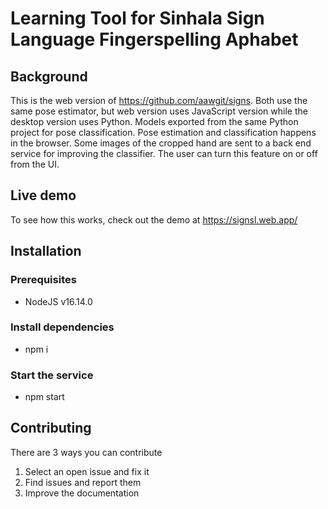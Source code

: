 # Learning Tool for Sinhala Sign Language Fingerspelling Aphabet

## Background

This is the web version of https://github.com/aawgit/signs. Both use the same pose estimator, but web version uses JavaScript version while the desktop version uses Python. Models exported from the same Python project for pose classification.
Pose estimation and classification happens in the browser. Some images of the cropped hand are sent to a back end service for improving the classifier. The user can turn this feature on or off from the UI.

## Live demo

To see how this works, check out the demo at https://signsl.web.app/

## Installation

### Prerequisites

- NodeJS v16.14.0

### Install dependencies

- npm i

### Start the service

- npm start

## Contributing

There are 3 ways you can contribute

1. Select an open issue and fix it
2. Find issues and report them
3. Improve the documentation
